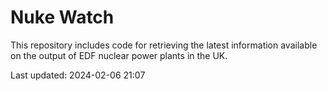 # Nuke Watch

This repository includes code for retrieving the latest information available on the output of EDF nuclear power plants in the UK.

Last updated: 2024-02-06 21:07